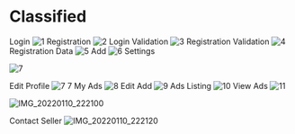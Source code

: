 # Classified
Login
![1](https://user-images.githubusercontent.com/85708102/148804467-143b7b6a-ea1f-4ebe-ae21-f5389d185650.jpg)
Registration
![2](https://user-images.githubusercontent.com/85708102/148804493-0067c79e-24b5-49dc-921c-889812cdb30e.jpg)
Login Validation
![3](https://user-images.githubusercontent.com/85708102/148804533-db9c6626-e12a-4e32-a771-24af9c686285.jpg)
Registration Validation
![4](https://user-images.githubusercontent.com/85708102/148804552-1f92dc5b-216c-489a-a8d1-cc726c378cf4.jpg)
Registration Data
![5](https://user-images.githubusercontent.com/85708102/148804579-d1c8faac-539d-4cda-9d10-c3ecf3162e37.jpg)
Add 
![6](https://user-images.githubusercontent.com/85708102/148804594-8f150208-3f3e-4e0d-b2c9-7f9b0149ba79.jpg)
Settings

![7](https://user-images.githubusercontent.com/85708102/148804644-8fd517c2-1cea-43a5-8397-e53d5be6f945.jpg)

Edit Profile
![7 7](https://user-images.githubusercontent.com/85708102/148804614-93a162c9-9492-4aff-9752-87a93f8c419a.jpg)
My Ads
![8](https://user-images.githubusercontent.com/85708102/148804655-0695f192-3b5c-4fcb-9934-786b776ec746.jpg)
Edit Add
![9](https://user-images.githubusercontent.com/85708102/148804665-e7c0c8d6-1aba-407d-9a9b-32a24d798b86.jpg)
Ads Listing
![10](https://user-images.githubusercontent.com/85708102/148804688-4cf63066-5a5c-44c6-946d-9175084a1837.jpg)
View Ads
![11](https://user-images.githubusercontent.com/85708102/148804728-cc84abd1-dea3-463f-b3ca-152bf30c0cc4.jpg)

![IMG_20220110_222100](https://user-images.githubusercontent.com/85708102/148805581-23ee1288-7852-4a4d-99de-9fb324414cf7.jpg)

Contact Seller
![IMG_20220110_222120](https://user-images.githubusercontent.com/85708102/148805600-c264df4e-f663-4ffb-803b-8b7b321a91d8.jpg)

